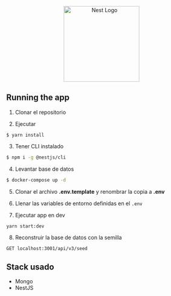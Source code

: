 <p align="center">
  <a href="http://nestjs.com/" target="blank"><img src="https://nestjs.com/img/logo-small.svg" width="200" alt="Nest Logo" /></a>
</p>


## Running the app

1. Clonar el repositorio

2. Ejecutar
```
$ yarn install
```
3. Tener CLI instalado

```bash
$ npm i -g @nestjs/cli
```

4. Levantar base de datos
```bash
$ docker-compose up -d
```

5. Clonar el archivo __.env.template__ y renombrar la copia a __.env__

6. Llenar las variables de entorno definidas en el ```.env```

7. Ejecutar app en dev
```
yarn start:dev
```

8. Reconstruir la base de datos con la semilla
```
GET localhost:3001/api/v3/seed
```

## Stack usado
* Mongo
* NestJS
